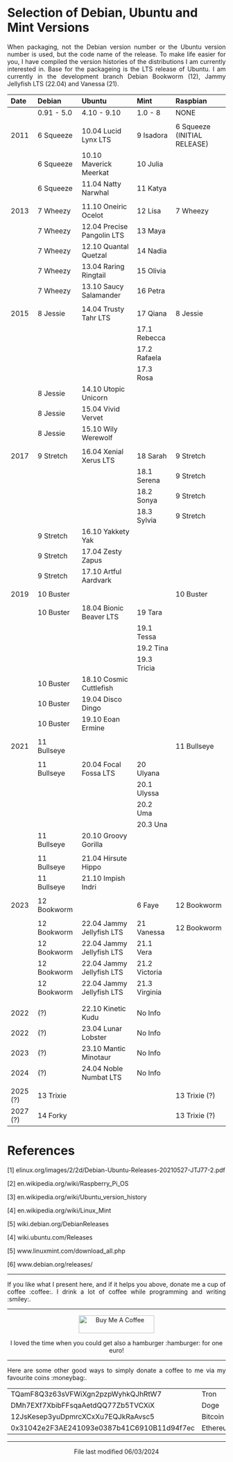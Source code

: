 # Selection of Debian, Ubuntu and Mint Versions

<p align="justify">When packaging, not the Debian version number or the Ubuntu version number is used, but the code name of the release. To make life easier for you, I have compiled the version histories of the distributions I am currently interested in. Base for the packageing is the LTS release of Ubuntu. I am currently in the development branch Debian Bookworm (12), Jammy Jellyfish LTS (22.04) and Vanessa (21).</p>

| Date     | Debian               | Ubuntu                     | Mint                | Raspbian                    | 
| :------- | :------------------- | :------------------------- | :------------------ | :-------------------------- |
|          |  0.91 - 5.0          | 4.10 - 9.10                | 1.0 - 8             | NONE                        |
|          |                      |                            |                     |                             |
| 2011     | 6 Squeeze            | 10.04 Lucid Lynx LTS       | 9 Isadora           | 6 Squeeze (INITIAL RELEASE) |  
|          | 6 Squeeze            | 10.10 Maverick Meerkat     | 10 Julia            |                             |
|          | 6 Squeeze            | 11.04 Natty Narwhal        | 11 Katya            |                             |
|          |                      |                            |                     |                             |
| 2013     | 7 Wheezy             | 11.10 Oneiric Ocelot       | 12 Lisa             | 7 Wheezy                    |
|          | 7 Wheezy             | 12.04 Precise Pangolin LTS | 13 Maya             |                             | 
|          | 7 Wheezy             | 12.10 Quantal Quetzal      | 14 Nadia            |                             | 
|          | 7 Wheezy             | 13.04 Raring Ringtail      | 15 Olivia           |                             | 
|          | 7 Wheezy             | 13.10 Saucy Salamander     | 16 Petra            |                             |
|          |                      |                            |                     |                             |
| 2015     | 8 Jessie             | 14.04 Trusty Tahr LTS      | 17 Qiana            | 8 Jessie                    |
|          |                      |                            | 17.1 Rebecca        |                             |
|          |                      |                            | 17.2 Rafaela	      |                             |
|          |                      |                            | 17.3 Rosa           |                             |
|          | 8 Jessie             | 14.10 Utopic Unicorn       |                     |                             | 
|          | 8 Jessie             | 15.04 Vivid Vervet         |                     |                             | 
|          | 8 Jessie             | 15.10 Wily Werewolf        |                     |                             | 
|          |                      |                            |                     |                             |
| 2017     | 9 Stretch            | 16.04 Xenial Xerus LTS     | 18 Sarah            | 9 Stretch                   | 
|          |                      |                            | 18.1 Serena         | 9 Stretch                   | 
|          |                      |                            | 18.2 Sonya          | 9 Stretch                   | 
|          |                      |                            | 18.3 Sylvia         | 9 Stretch                   | 
|          | 9 Stretch            | 16.10 Yakkety Yak          |                     |                             | 
|          | 9 Stretch            | 17.04 Zesty Zapus          |                     |                             | 
|          | 9 Stretch            | 17.10 Artful Aardvark      |                     |                             | 
|          |                      |                            |                     |                             |
| 2019     | 10 Buster            |                            |                     | 10 Buster                   |
|          |        |                      |                            |                     |                             |
|          | 10 Buster            | 18.04 Bionic Beaver LTS    | 19 Tara             |                             |
|          |                      |                            | 19.1 Tessa          |                             |
|          |                      |                            | 19.2 Tina           |                             |
|          |                      |                            | 19.3 Tricia         |                             |
|          | 10 Buster            | 18.10 Cosmic Cuttlefish    |                     |                             |
|          | 10 Buster            | 19.04 Disco Dingo          |                     |                             |
|          | 10 Buster            | 19.10 Eoan Ermine          |                     |                             |
|          |                      |                            |                     |                             |
| 2021     | 11 Bullseye          |                            |                     | 11 Bullseye                 |
|          |                      |                            |                     |                             |
|          | 11 Bullseye          | 20.04 Focal Fossa LTS      | 20	Ulyana           |                             |
|          |                      |                            | 20.1	Ulyssa         |                             |
|          |                      |                            | 20.2	Uma            |                             |
|          |                      |                            | 20.3	Una            |                             |
|          | 11 Bullseye          | 20.10 Groovy Gorilla       |                     |                             | 
|          |                      |                            |                     |                             |
|          | 11 Bullseye          | 21.04 Hirsute Hippo        |                     |                             |
|          | 11 Bullseye          | 21.10 Impish Indri         |                     |                             |
|          |                      |                            |                     |                             |
| 2023     | 12 Bookworm          |                            | 6 Faye              | 12 Bookworm                 |
|          |                      |                            |                     |                             |
|          | 12 Bookworm          | 22.04 Jammy Jellyfish LTS  | 21 Vanessa          | 12 Bookworm                 |
|          | 12 Bookworm          | 22.04 Jammy Jellyfish LTS  | 21.1 Vera           |                             |
|          | 12 Bookworm          | 22.04 Jammy Jellyfish LTS  | 21.2 Victoria       |                             |
|          | 12 Bookworm          | 22.04 Jammy Jellyfish LTS  | 21.3 Virginia       |                             |
|          |                      |                            |                     |                             |
|          |                      |                            |                     |                             |
| 2022     | (?)                  | 22.10 Kinetic Kudu         | No Info             |                             |
| 2022     | (?)    	            | 23.04 Lunar Lobster        | No Info             |                             |
| 2023     | (?)                  | 23.10 Mantic Minotaur      | No Info             |                             |
| 2024     | (?)                  | 24.04 Noble Numbat LTS     | No Info             |                             |
|          |                      |                            |                     |                             |
| 2025 (?) | 13 Trixie	          |                            |                     | 13 Trixie (?)               |
| 2027 (?) | 14 Forky	            |                            |                     | 13 Trixie (?)               |

# References

[1]    elinux.org/images/2/2d/Debian-Ubuntu-Releases-20210527-JTJ77-2.pdf

[2]    en.wikipedia.org/wiki/Raspberry_Pi_OS

[3]    en.wikipedia.org/wiki/Ubuntu_version_history

[4]    en.wikipedia.org/wiki/Linux_Mint

[5]    wiki.debian.org/DebianReleases

[4]    wiki.ubuntu.com/Releases

[5]    www&#8203;.linuxmint.com/download_all.php

[6]    www&#8203;.debian.org/releases/

<hr width="100%" size="1">

<p align="justify">If you like what I present here, and if it helps you above, donate me a cup of coffee :coffee:. I drink a lot of coffee while programming and writing  :smiley:.</p>

<hr width="100%" size="1">

<p align="center">
<a href="https://www.buymeacoffee.com/zentrocdot" target="_blank"><img src="\IMAGES\DOCUMENTS\greeen-button.png" alt="Buy Me A Coffee" height="41" width="174"></a>
</p>

<p align="center">I loved the time when you could get also a hamburger :hamburger: for one euro!</p>

<hr width="100%" size="1">

<p align="justify">Here are some other good ways to simply donate a coffee to me via my favourite coins :moneybag:.</p>

<table>
  <tbody>
    <tr>
      <td>TQamF8Q3z63sVFWiXgn2pzpWyhkQJhRtW7</td>
      <td>Tron</td>
    </tr>
    <tr>
      <td>DMh7EXf7XbibFFsqaAetdQQ77Zb5TVCXiX</td>
      <td>Doge</td>
    </tr>
    <tr>
      <td>12JsKesep3yuDpmrcXCxXu7EQJkRaAvsc5</td>
      <td>Bitcoin</td>
    </tr>
    <tr>
      <td>0x31042e2F3AE241093e0387b41C6910B11d94f7ec</td>
      <td>Ethereum</td>
    </tr>
  </tbody>
</table>

<hr width="100%" size="1">

<p align="center">File last modified 06/03/2024</p>






